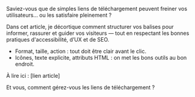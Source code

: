Saviez-vous que de simples liens de téléchargement peuvent freiner vos utilisateurs... ou les satisfaire pleinement ?

Dans cet article, je décortique comment structurer vos balises <a> pour informer, rassurer et guider vos visiteurs — tout en respectant les bonnes pratiques d'accessibilité, d’UX et de SEO.

- Format, taille, action : tout doit être clair avant le clic.
- Icônes, texte explicite, attributs HTML : on met les bons outils au bon endroit.

À lire ici : [lien article]

Et vous, comment gérez-vous les liens de téléchargement ?
